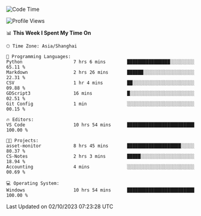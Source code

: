 <!--START_SECTION:waka-->
![Code Time](http://img.shields.io/badge/Code%20Time-1%2C272%20hrs%2059%20mins-blue)

![Profile Views](http://img.shields.io/badge/Profile%20Views-1-blue)

📊 **This Week I Spent My Time On** 

```text
🕑︎ Time Zone: Asia/Shanghai

💬 Programming Languages: 
Python                   7 hrs 6 mins        ████████████████░░░░░░░░░   65.11 % 
Markdown                 2 hrs 26 mins       ██████░░░░░░░░░░░░░░░░░░░   22.31 % 
CSV                      1 hr 4 mins         ██░░░░░░░░░░░░░░░░░░░░░░░   09.88 % 
GDScript3                16 mins             █░░░░░░░░░░░░░░░░░░░░░░░░   02.51 % 
Git Config               1 min               ░░░░░░░░░░░░░░░░░░░░░░░░░   00.15 % 

🔥 Editors: 
VS Code                  10 hrs 54 mins      █████████████████████████   100.00 % 

🐱‍💻 Projects: 
asset-monitor            8 hrs 45 mins       ████████████████████░░░░░   80.37 % 
CS-Notes                 2 hrs 3 mins        █████░░░░░░░░░░░░░░░░░░░░   18.94 % 
Accounting               4 mins              ░░░░░░░░░░░░░░░░░░░░░░░░░   00.69 % 

💻 Operating System: 
Windows                  10 hrs 54 mins      █████████████████████████   100.00 % 
```


 Last Updated on 02/10/2023 07:23:28 UTC
<!--END_SECTION:waka-->